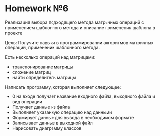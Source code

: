 # Homework №6
Реализация выбора подходящего метода матричных операций с применением шаблонного метода и описание применения шаблона в проекте

Цель: Получите навыки в программировании алгоритмов матричных операций, применении шаблонного метода.

Есть несколько операций над матрицами:
- транспонирование матрицы
- сложение матриц
- найти определитель матрицы

Написать программу, которая выполняет следующее: 
- 0 на входе получает название входного файла, выходного файла и вид операции
- Получает данные из файла
- Выполняет указанную операцию над данными
- Формирует данные для вывода в необходимом формате
- Записывает данные в выходной файл
- Нарисовать диаграмму классов